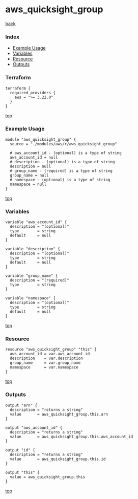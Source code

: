 # aws_quicksight_group
[back](../aws.md)
### Index
- [Example Usage](#example-usage)
- [Variables](#variables)
- [Resource](#resource)
- [Outputs](#outputs)
### Terraform
```hcl
terraform {
  required_providers {
    aws = ">= 3.22.0"
  }
}
```
[top](#index)
### Example Usage
```hcl
module "aws_quicksight_group" {
  source = "./modules/aws/r/aws_quicksight_group"

  # aws_account_id - (optional) is a type of string
  aws_account_id = null
  # description - (optional) is a type of string
  description = null
  # group_name - (required) is a type of string
  group_name = null
  # namespace - (optional) is a type of string
  namespace = null
}
```
[top](#index)
### Variables
```hcl
variable "aws_account_id" {
  description = "(optional)"
  type        = string
  default     = null
}

variable "description" {
  description = "(optional)"
  type        = string
  default     = null
}

variable "group_name" {
  description = "(required)"
  type        = string
}

variable "namespace" {
  description = "(optional)"
  type        = string
  default     = null
}
```
[top](#index)

### Resource
```hcl
resource "aws_quicksight_group" "this" {
  aws_account_id = var.aws_account_id
  description    = var.description
  group_name     = var.group_name
  namespace      = var.namespace
}
```
[top](#index)
### Outputs
```hcl
output "arn" {
  description = "returns a string"
  value       = aws_quicksight_group.this.arn
}

output "aws_account_id" {
  description = "returns a string"
  value       = aws_quicksight_group.this.aws_account_id
}

output "id" {
  description = "returns a string"
  value       = aws_quicksight_group.this.id
}

output "this" {
  value = aws_quicksight_group.this
}
```
[top](#index)
